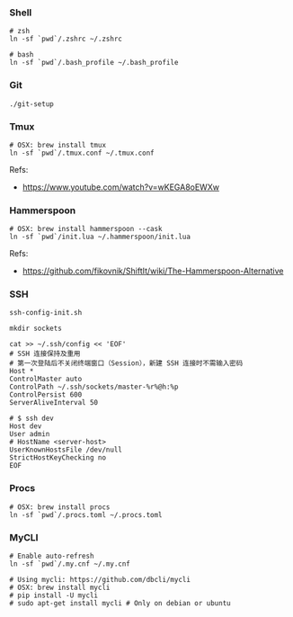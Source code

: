 ### Shell

```
# zsh
ln -sf `pwd`/.zshrc ~/.zshrc

# bash
ln -sf `pwd`/.bash_profile ~/.bash_profile
```


### Git

`./git-setup`

### Tmux

```
# OSX: brew install tmux
ln -sf `pwd`/.tmux.conf ~/.tmux.conf
```

Refs:

- <https://www.youtube.com/watch?v=wKEGA8oEWXw>

### Hammerspoon

```
# OSX: brew install hammerspoon --cask
ln -sf `pwd`/init.lua ~/.hammerspoon/init.lua
```

Refs:

- <https://github.com/fikovnik/ShiftIt/wiki/The-Hammerspoon-Alternative>


### SSH

`ssh-config-init.sh`

```
mkdir sockets

cat >> ~/.ssh/config << 'EOF'
# SSH 连接保持及重用
# 第一次登陆后不关闭终端窗口（Session），新建 SSH 连接时不需输入密码
Host *
ControlMaster auto
ControlPath ~/.ssh/sockets/master-%r%@h:%p
ControlPersist 600
ServerAliveInterval 50

# $ ssh dev
Host dev
User admin
# HostName <server-host>
UserKnownHostsFile /dev/null
StrictHostKeyChecking no
EOF
```


### Procs

```
# OSX: brew install procs
ln -sf `pwd`/.procs.toml ~/.procs.toml
```

### MyCLI

```
# Enable auto-refresh
ln -sf `pwd`/.my.cnf ~/.my.cnf

# Using mycli: https://github.com/dbcli/mycli
# OSX: brew install mycli
# pip install -U mycli
# sudo apt-get install mycli # Only on debian or ubuntu
```
